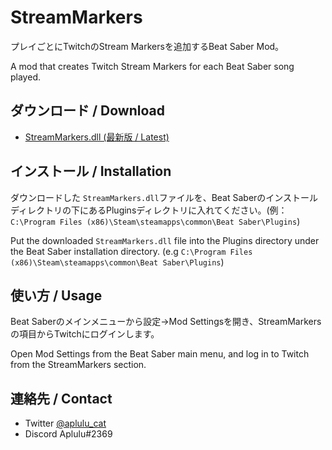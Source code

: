 # StreamMarkers

プレイごとにTwitchのStream Markersを追加するBeat Saber Mod。

A mod that creates Twitch Stream Markers for each Beat Saber song played.

## ダウンロード / Download

 * [StreamMarkers.dll (最新版 / Latest)](https://github.com/aplulu/StreamMarkers/releases/latest/download/StreamMarkers.dll)

## インストール / Installation

ダウンロードした `StreamMarkers.dll`ファイルを、Beat Saberのインストールディレクトリの下にあるPluginsディレクトリに入れてください。(例：`C:\Program Files (x86)\Steam\steamapps\common\Beat Saber\Plugins`)


Put the downloaded `StreamMarkers.dll` file into the Plugins directory under the Beat Saber installation directory. (e.g `C:\Program Files (x86)\Steam\steamapps\common\Beat Saber\Plugins`)

## 使い方 / Usage

Beat Saberのメインメニューから設定→Mod Settingsを開き、StreamMarkersの項目からTwitchにログインします。

Open Mod Settings from the Beat Saber main menu, and log in to Twitch from the StreamMarkers section.

## 連絡先 / Contact

 * Twitter [@aplulu_cat](https://twitter.com/aplulu_cat)
 * Discord Aplulu#2369
